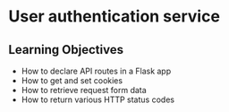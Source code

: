 # User authentication service

## Learning Objectives

- How to declare API routes in a Flask app
- How to get and set cookies
- How to retrieve request form data
- How to return various HTTP status codes